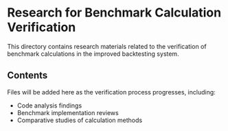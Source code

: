 # Research for Benchmark Calculation Verification

This directory contains research materials related to the verification of benchmark calculations in the improved backtesting system.

## Contents

Files will be added here as the verification process progresses, including:
- Code analysis findings
- Benchmark implementation reviews
- Comparative studies of calculation methods